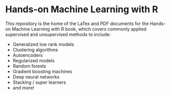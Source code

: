 # Hands-on Machine Learning with R

This repository is the home of the LaTex and PDF documents for the Hands-on Machine Learning with R book, which covers commonly applied supervised and unsupervised methods to include:

- Generalized low rank models
- Clustering algorithms
- Autoencoders
- Regularized models
- Random forests 
- Gradient boosting machines 
- Deep neural networks
- Stacking / super learners
- and more!
